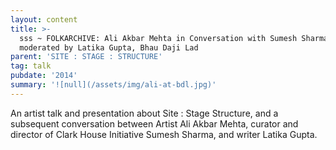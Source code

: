 ```yaml
---
layout: content
title: >-
  sss ~ FOLKARCHIVE: Ali Akbar Mehta in Conversation with Sumesh Sharma,
  moderated by Latika Gupta, Bhau Daji Lad
parent: 'SITE : STAGE : STRUCTURE'
tag: talk
pubdate: '2014'
summary: '![null](/assets/img/ali-at-bdl.jpg)'
---
```

An artist talk and presentation about Site : Stage Structure, and a subsequent conversation between Artist Ali Akbar Mehta, curator and director of Clark House Initiative Sumesh Sharma, and writer Latika Gupta.
